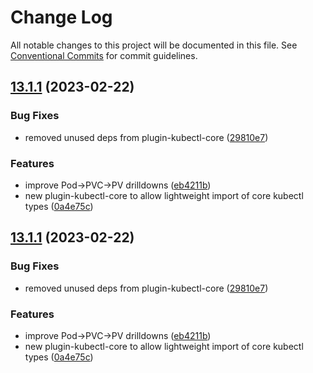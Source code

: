 # Change Log

All notable changes to this project will be documented in this file.
See [Conventional Commits](https://conventionalcommits.org) for commit guidelines.

## [13.1.1](https://github.com/IBM/kui/compare/v13.1.0...v13.1.1) (2023-02-22)


### Bug Fixes

* removed unused deps from plugin-kubectl-core ([29810e7](https://github.com/IBM/kui/commit/29810e7))


### Features

* improve Pod->PVC->PV drilldowns ([eb4211b](https://github.com/IBM/kui/commit/eb4211b))
* new plugin-kubectl-core to allow lightweight import of core kubectl types ([0a4e75c](https://github.com/IBM/kui/commit/0a4e75c))





## [13.1.1](https://github.com/IBM/kui/compare/v13.1.0...v13.1.1) (2023-02-22)


### Bug Fixes

* removed unused deps from plugin-kubectl-core ([29810e7](https://github.com/IBM/kui/commit/29810e7))


### Features

* improve Pod->PVC->PV drilldowns ([eb4211b](https://github.com/IBM/kui/commit/eb4211b))
* new plugin-kubectl-core to allow lightweight import of core kubectl types ([0a4e75c](https://github.com/IBM/kui/commit/0a4e75c))
